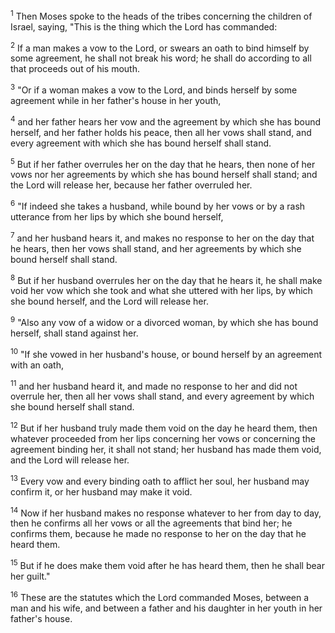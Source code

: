 <sup>1</sup> 
Then Moses spoke to the heads of the tribes concerning the children of Israel, saying, "This is the thing which the Lord has commanded: 

<sup>2</sup> 
If a man makes a vow to the Lord, or swears an oath to bind himself by some agreement, he shall not break his word; he shall do according to all that proceeds out of his mouth. 

<sup>3</sup> 
"Or if a woman makes a vow to the Lord, and binds herself by some agreement while in her father's house in her youth, 

<sup>4</sup> 
and her father hears her vow and the agreement by which she has bound herself, and her father holds his peace, then all her vows shall stand, and every agreement with which she has bound herself shall stand. 

<sup>5</sup> 
But if her father overrules her on the day that he hears, then none of her vows nor her agreements by which she has bound herself shall stand; and the Lord will release her, because her father overruled her. 

<sup>6</sup> 
"If indeed she takes a husband, while bound by her vows or by a rash utterance from her lips by which she bound herself, 

<sup>7</sup> 
and her husband hears it, and makes no response to her on the day that he hears, then her vows shall stand, and her agreements by which she bound herself shall stand. 

<sup>8</sup> 
But if her husband overrules her on the day that he hears it, he shall make void her vow which she took and what she uttered with her lips, by which she bound herself, and the Lord will release her. 

<sup>9</sup> 
"Also any vow of a widow or a divorced woman, by which she has bound herself, shall stand against her. 

<sup>10</sup> 
"If she vowed in her husband's house, or bound herself by an agreement with an oath, 

<sup>11</sup> 
and her husband heard it, and made no response to her and did not overrule her, then all her vows shall stand, and every agreement by which she bound herself shall stand. 

<sup>12</sup> 
But if her husband truly made them void on the day he heard them, then whatever proceeded from her lips concerning her vows or concerning the agreement binding her, it shall not stand; her husband has made them void, and the Lord will release her. 

<sup>13</sup> 
Every vow and every binding oath to afflict her soul, her husband may confirm it, or her husband may make it void. 

<sup>14</sup> 
Now if her husband makes no response whatever to her from day to day, then he confirms all her vows or all the agreements that bind her; he confirms them, because he made no response to her on the day that he heard them. 

<sup>15</sup> 
But if he does make them void after he has heard them, then he shall bear her guilt." 

<sup>16</sup> 
These are the statutes which the Lord commanded Moses, between a man and his wife, and between a father and his daughter in her youth in her father's house.
